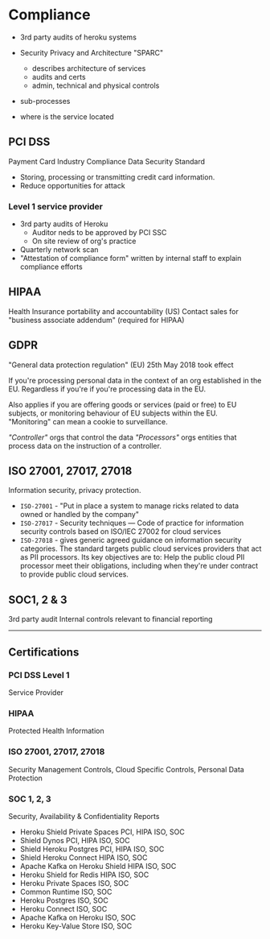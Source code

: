 # Compliance

- 3rd party audits of heroku systems
- Security Privacy and Architecture "SPARC"

  - describes architecture of services
  - audits and certs
  - admin, technical and physical controls

- sub-processes
- where is the service located

## PCI DSS

Payment Card Industry Compliance Data Security Standard

- Storing, processing or transmitting credit card information.
- Reduce opportunities for attack

### Level 1 service provider

- 3rd party audits of Heroku
  - Auditor neds to be approved by PCI SSC
  - On site review of org's practice
- Quarterly network scan
- "Attestation of compliance form" written by internal staff to explain compliance efforts

## HIPAA

Health Insurance portability and accountability (US)
Contact sales for "business associate addendum" (required for HIPAA)

## GDPR

"General data protection regulation" (EU)
25th May 2018 took effect

If you're processing personal data in the context of an org established in the EU. Regardless if you're if you're processing data in the EU.

Also applies if you are offering goods or services (paid or free) to EU subjects, or monitoring behaviour of EU subjects within the EU. "Monitoring" can mean a cookie to surveillance.

_"Controller"_ orgs that control the data
_"Processors"_ orgs entities that process data on the instruction of a controller.

## ISO 27001, 27017, 27018

Information security, privacy protection.

- `ISO-27001` - "Put in place a system to manage ricks related to data owned or handled by the company"
- `ISO-27017` - Security techniques — Code of practice for information security controls based on ISO/IEC 27002 for cloud services
- `ISO-27018` - gives generic agreed guidance on information security categories. The standard targets public cloud services providers that act as PII processors. Its key objectives are to: Help the public cloud PII processor meet their obligations, including when they're under contract to provide public cloud services.

## SOC1, 2 & 3

3rd party audit
Internal controls relevant to financial reporting

---

## Certifications

### PCI DSS Level 1

Service Provider

### HIPAA

Protected Health Information

### ISO 27001, 27017, 27018

Security Management Controls, Cloud Specific Controls, Personal Data Protection

### SOC 1, 2, 3

Security, Availability & Confidentiality Reports

- Heroku Shield Private Spaces
  PCI, HIPA ISO, SOC
- Shield Dynos
  PCI, HIPA ISO, SOC
- Shield Heroku Postgres
  PCI, HIPA ISO, SOC
- Shield Heroku Connect
  HIPA ISO, SOC
- Apache Kafka on Heroku Shield
  HIPA ISO, SOC
- Heroku Shield for Redis
  HIPA ISO, SOC
- Heroku Private Spaces
  ISO, SOC
- Common Runtime
  ISO, SOC
- Heroku Postgres
  ISO, SOC
- Heroku Connect
  ISO, SOC
- Apache Kafka on Heroku
  ISO, SOC
- Heroku Key-Value Store
  ISO, SOC
